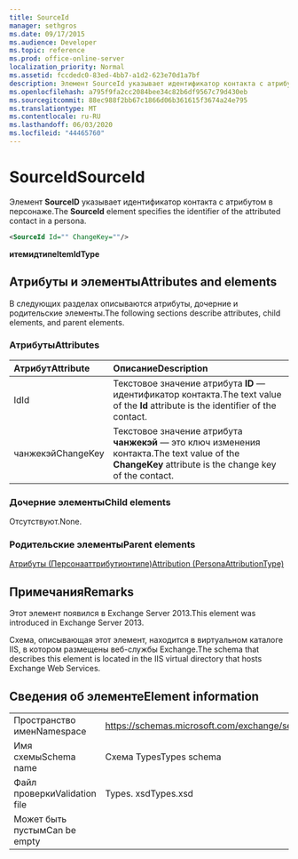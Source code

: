 ```yaml
---
title: SourceId
manager: sethgros
ms.date: 09/17/2015
ms.audience: Developer
ms.topic: reference
ms.prod: office-online-server
localization_priority: Normal
ms.assetid: fccdedc0-83ed-4bb7-a1d2-623e70d1a7bf
description: Элемент SourceId указывает идентификатор контакта с атрибутом в персонаже.
ms.openlocfilehash: a795f9fa2cc2084bee34c82b6df9567c79d430eb
ms.sourcegitcommit: 88ec988f2bb67c1866d06b361615f3674a24e795
ms.translationtype: MT
ms.contentlocale: ru-RU
ms.lasthandoff: 06/03/2020
ms.locfileid: "44465760"
---
```

# <a name="sourceid"></a><span data-ttu-id="a8219-103">SourceId</span><span class="sxs-lookup"><span data-stu-id="a8219-103">SourceId</span></span>

<span data-ttu-id="a8219-104">Элемент **SourceID** указывает идентификатор контакта с атрибутом в персонаже.</span><span class="sxs-lookup"><span data-stu-id="a8219-104">The **SourceId** element specifies the identifier of the attributed contact in a persona.</span></span> 
  
```XML
<SourceId Id="" ChangeKey=""/>
```

 <span data-ttu-id="a8219-105">**итемидтипе**</span><span class="sxs-lookup"><span data-stu-id="a8219-105">**ItemIdType**</span></span>
## <a name="attributes-and-elements"></a><span data-ttu-id="a8219-106">Атрибуты и элементы</span><span class="sxs-lookup"><span data-stu-id="a8219-106">Attributes and elements</span></span>

<span data-ttu-id="a8219-107">В следующих разделах описываются атрибуты, дочерние и родительские элементы.</span><span class="sxs-lookup"><span data-stu-id="a8219-107">The following sections describe attributes, child elements, and parent elements.</span></span>
  
### <a name="attributes"></a><span data-ttu-id="a8219-108">Атрибуты</span><span class="sxs-lookup"><span data-stu-id="a8219-108">Attributes</span></span>

|<span data-ttu-id="a8219-109">**Атрибут**</span><span class="sxs-lookup"><span data-stu-id="a8219-109">**Attribute**</span></span>|<span data-ttu-id="a8219-110">**Описание**</span><span class="sxs-lookup"><span data-stu-id="a8219-110">**Description**</span></span>|
|:-----|:-----|
|<span data-ttu-id="a8219-111">Id</span><span class="sxs-lookup"><span data-stu-id="a8219-111">Id</span></span>  <br/> |<span data-ttu-id="a8219-112">Текстовое значение атрибута **ID** — идентификатор контакта.</span><span class="sxs-lookup"><span data-stu-id="a8219-112">The text value of the **Id** attribute is the identifier of the contact.</span></span>  <br/> |
|<span data-ttu-id="a8219-113">чанжекэй</span><span class="sxs-lookup"><span data-stu-id="a8219-113">ChangeKey</span></span>  <br/> |<span data-ttu-id="a8219-114">Текстовое значение атрибута **чанжекэй** — это ключ изменения контакта.</span><span class="sxs-lookup"><span data-stu-id="a8219-114">The text value of the **ChangeKey** attribute is the change key of the contact.</span></span>  <br/> |
   
### <a name="child-elements"></a><span data-ttu-id="a8219-115">Дочерние элементы</span><span class="sxs-lookup"><span data-stu-id="a8219-115">Child elements</span></span>

<span data-ttu-id="a8219-116">Отсутствуют.</span><span class="sxs-lookup"><span data-stu-id="a8219-116">None.</span></span>
  
### <a name="parent-elements"></a><span data-ttu-id="a8219-117">Родительские элементы</span><span class="sxs-lookup"><span data-stu-id="a8219-117">Parent elements</span></span>

[<span data-ttu-id="a8219-118">Атрибуты (Персонааттрибутионтипе)</span><span class="sxs-lookup"><span data-stu-id="a8219-118">Attribution (PersonaAttributionType)</span></span>](attribution-personaattributiontype.md)
  
## <a name="remarks"></a><span data-ttu-id="a8219-119">Примечания</span><span class="sxs-lookup"><span data-stu-id="a8219-119">Remarks</span></span>

<span data-ttu-id="a8219-120">Этот элемент появился в Exchange Server 2013.</span><span class="sxs-lookup"><span data-stu-id="a8219-120">This element was introduced in Exchange Server 2013.</span></span>
  
<span data-ttu-id="a8219-121">Схема, описывающая этот элемент, находится в виртуальном каталоге IIS, в котором размещены веб-службы Exchange.</span><span class="sxs-lookup"><span data-stu-id="a8219-121">The schema that describes this element is located in the IIS virtual directory that hosts Exchange Web Services.</span></span>
  
## <a name="element-information"></a><span data-ttu-id="a8219-122">Сведения об элементе</span><span class="sxs-lookup"><span data-stu-id="a8219-122">Element information</span></span>

|||
|:-----|:-----|
|<span data-ttu-id="a8219-123">Пространство имен</span><span class="sxs-lookup"><span data-stu-id="a8219-123">Namespace</span></span>  <br/> |https://schemas.microsoft.com/exchange/services/2006/types  <br/> |
|<span data-ttu-id="a8219-124">Имя схемы</span><span class="sxs-lookup"><span data-stu-id="a8219-124">Schema name</span></span>  <br/> |<span data-ttu-id="a8219-125">Схема Types</span><span class="sxs-lookup"><span data-stu-id="a8219-125">Types schema</span></span>  <br/> |
|<span data-ttu-id="a8219-126">Файл проверки</span><span class="sxs-lookup"><span data-stu-id="a8219-126">Validation file</span></span>  <br/> |<span data-ttu-id="a8219-127">Types. xsd</span><span class="sxs-lookup"><span data-stu-id="a8219-127">Types.xsd</span></span>  <br/> |
|<span data-ttu-id="a8219-128">Может быть пустым</span><span class="sxs-lookup"><span data-stu-id="a8219-128">Can be empty</span></span>  <br/> ||
   

